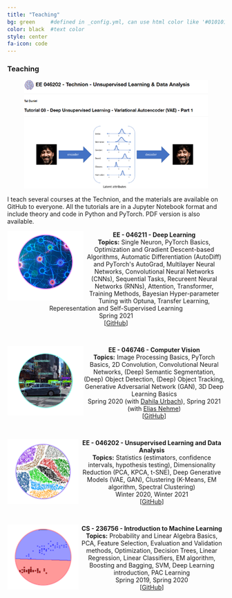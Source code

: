 ```yaml
---
title: "Teaching"
bg: green     #defined in _config.yml, can use html color like '#010101'
color: black  #text color
style: center
fa-icon: code
---
```


### Teaching

<p align="center">
  <img src="https://github.com/taldatech/taldatech.github.io/raw/main/img/VAEteaser.png" style="height:250px">
</p>

I teach several courses at the Technion, and the materials are available on GitHub to everyone. 
All the tutorials are in a Jupyter Notebook format and include theory and code in Python and PyTorch. PDF version is also available.

<p align="center">
  <img src="https://github.com/taldatech/taldatech.github.io/raw/main/img/dl_course.png" style="height:160px" align="left">
  <strong>EE - 046211 - Deep Learning</strong>
  <br>
  <strong>Topics:</strong> Single Neuron, PyTorch Basics, Optimization and Gradient Descent-based Algorithms, Automatic Differentiation (AutoDiff) and PyTorch's AutoGrad, Multilayer Neural Networks, Convolutional Neural Networks (CNNs), Sequential Tasks, Recureent Neural Networks (RNNs), Attention, Transformer, Training Methods, Bayesian Hyper-parameter Tuning with Optuna, Transfer Learning, Reperesentation and Self-Supervised Learning
  <br>
  Spring 2021
  <br>
  [<a href="https://github.com/taldatech/ee046211-deep-learning">GitHub</a>]
</p>

<br>

<p align="center">
  <img src="https://github.com/taldatech/taldatech.github.io/raw/main/img/cv_course.png" style="height:160px" align="left">
  <strong>EE - 046746 - Computer Vision</strong>
  <br>
  <strong>Topics:</strong> Image Processing Basics, PyTorch Basics, 2D Convolution, Convolutional Neural Networks, (Deep) Semantic Segmentation, (Deep) Object Detection, (Deep) Object Tracking, Generative Adversarial Network (GAN), 3D Deep Learning Basics
  <br>
  Spring 2020 (with <a href="https://www.linkedin.com/in/dahlia-urbach-97a816123/">Dahila Urbach</a>), Spring 2021 (with <a href="https://www.linkedin.com/in/elias-nehme-2a010571/">Elias Nehme</a>)
  <br>
  [<a href="https://github.com/taldatech/ee046746-computer-vision">GitHub</a>]
</p>

<br>

<p align="center">
  <img src="https://github.com/taldatech/taldatech.github.io/raw/main/img/anam_course.png" style="height:150px" align="left">
  <strong>EE - 046202 - Unsupervised Learning and Data Analysis</strong>
  <br>
  <strong>Topics:</strong> Statistics (estimators, confidence intervals, hypothesis testing), Dimensionality Reduction (PCA, KPCA, t-SNE), Deep Generative Models (VAE, GAN), Clustering (K-Means, EM algorithm, Spectral Clustering)
  <br>
  Winter 2020, Winter 2021
  <br>
  [<a href="https://github.com/taldatech/ee046202-unsupervised-learning-data-analysis">GitHub</a>]
</p>


<br>

<p align="center">
  <img src="https://github.com/taldatech/taldatech.github.io/raw/main/img/ml_course.png" style="height:150px" align="left">
  <strong>CS - 236756 - Introduction to Machine Learning</strong>
  <br>
  <strong>Topics:</strong> Probability and Linear Algebra Basics, PCA, Feature Selection, Evaluation and Validation methods, Optimization, Decision Trees, Linear Regression, Linear Classifiers, EM algorithm, Boosting and Bagging, SVM, Deep Learning introduction, PAC Learning
  <br>
  Spring 2019, Spring 2020
  <br>
  [<a href="https://github.com/taldatech/cs236756-intro-to-ml">GitHub</a>]
</p>


